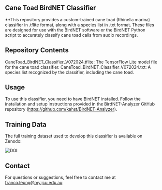 ## Cane Toad BirdNET Classifier

**This repository provides a custom-trained cane toad (Rhinella marina) classifier in .tflite format, along with a species list in .txt format. These files are designed for use with the BirdNET software or the BirdNET Python script to accurately classify cane toad calls from audio recordings.

## Repository Contents
CaneToad_BirdNET_Classifier_V072024.tflite: The TensorFlow Lite model file for the cane toad classifier.
CaneToad_BirdNET_Classifier_V072024.txt: A species list recognized by the classifier, including the cane toad.

## Usage
To use this classifier, you need to have BirdNET installed. Follow the installation and setup instructions provided in the BirdNET-Analyzer GitHub repository (https://github.com/kahst/BirdNET-Analyzer).

## Training Data
The full training dataset used to develop this classifier is available on Zenodo:

![DOI](https://zenodo.org/badge/DOI/10.5281/zenodo.13826911.svg)

## Contact
For questions or suggestions, feel free to contact me at franco.leung@my.jcu.edu.au



